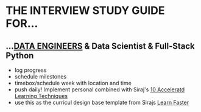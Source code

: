 # THE INTERVIEW STUDY GUIDE FOR...

## ...[DATA ENGINEERS](https://www.coriers.com/the-interview-study-guide-for-data-engineers/) & Data Scientist & Full-Stack Python

- log progress
- schedule milestones
- timebox/schedule week with location and time
- push daily! Implement personal combined with Siraj's [10 Acceleratd Learning Techniques](https://youtu.be/VP9qwzzX54I)
- use this as the curricul design base template from Sirajs [Learn Faster](https://youtu.be/hKBZjH7Ot2g)
